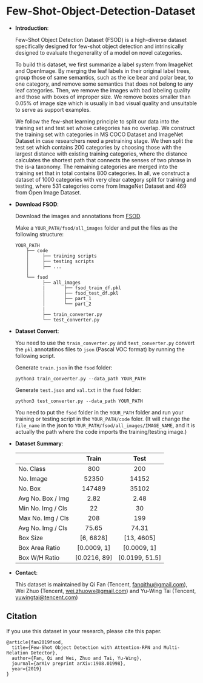 # Few-Shot-Object-Detection-Dataset
- **Introduction**:

  Few-Shot Object Detection Dataset (FSOD) is a high-diverse dataset specifically designed for few-shot object detection and intrinsically designed to evaluate thegenerality of a model on novel categories. 
  
  To build this dataset, we first summarize a label system from ImageNet and OpenImage. By merging the leaf labels in their original label trees, group those of same semantics, such as the ice bear and polar bear, to one category, and remove some semantics that does not belong to any leaf categories. Then, we remove the images with bad labeling quality and those with boxes of improper size. We remove boxes smaller than 0.05% of image size which is usually in bad visual quality and unsuitable to serve as support examples. 

  We follow the few-shot learning principle to split our data into the training set and test set whose categories has no overlap. We construct the training set with categories in MS COCO Dataset and ImageNet Dataset in case researchers need a pretraining stage. We then split the test set which contains 200 categories by choosing those with the largest distance with existing training categories, where the distance calculates the shortest path that connects the senses of two phrase in the is-a taxonomy. The remaining categories are merged into the training set that in total contains 800 categories. In all, we construct a dataset of 1000 categories with very clear category split for training and testing, where 531 categories come from ImageNet Dataset and 469 from Open Image Dataset.


- **Download FSOD**:

  Download the images and annotations from [FSOD](https://drive.google.com/drive/folders/1XXADD7GvW8M_xzgFpHfudYDYtKtDgZGM?usp=sharing).

  Make a `YOUR_PATH/fsod/all_images` folder and put the files as the following structure:
  ```
  YOUR_PATH
      ├── code
      │     ├── training scripts
      │     ├── testing scripts
      │     ├── ...
      │ 
      └── fsod
            ├── all_images
            |       ├── fsod_train_df.pkl
            │       ├── fsod_test_df.pkl
            │       ├── part_1
            │       └── part_2
            |
            ├── train_converter.py
            └── test_converter.py
  ```  

- **Dataset Convert**:

  You need to use the `train_converter.py` and `test_converter.py` convert the `pkl` annotatinos files to `json` (Pascal VOC format) by running the following script. 
  
  
  Generate `train.json` in the `fsod` folder:
  ```
  python3 train_converter.py --data_path YOUR_PATH
  ```
  
  
  Generate `test.json` and `val.txt` in the `fsod` folder:
  ```
  python3 test_converter.py --data_path YOUR_PATH
  ```

    
  You need to put the `fsod` folder in the `YOUR_PATH` folder and run your training or testing script in the `YOUR_PATH/code` foler. (It will change the `file_name` in the json to `YOUR_PATH/fsod/all_images/IMAGE_NAME`, and it is actually the path where the code imports the training/testing image.)
  
- **Dataset Summary**:


    |  | Train | Test |
    | ---------- | :-----------:  | :-----------: |
    |No. Class | 800 | 200 |
    |No. Image | 52350 | 14152 |
    |No. Box | 147489 | 35102 |
    |Avg No. Box / Img  | 2.82 | 2.48 |
    |Min No. Img / Cls  | 22 | 30 |
    |Max No. Img / Cls  | 208 | 199 |
    |Avg No. Img / Cls  | 75.65 | 74.31 |
    |Box Size | [6, 6828] | [13, 4605] |
    |Box Area Ratio | [0.0009, 1] | [0.0009, 1] |
    |Box W/H Ratio | [0.0216, 89] | [0.0199, 51.5] |
    
- **Contact**:

  This dataset is maintained by Qi Fan (Tencent, fanqithu@gmail.com), Wei Zhuo (Tencent, wei.zhuowx@gmail.com) and Yu-Wing Tai (Tencent, yuwingtai@tencent.com) 

## Citation

  If you use this dataset in your research, please cite this paper.

  ```
  @article{fan2019fsod,
    title={Few-Shot Object Detection with Attention-RPN and Multi-Relation Detector},
    author={Fan, Qi and Wei, Zhuo and Tai, Yu-Wing},
    journal={arXiv preprint arXiv:1908.01998},
    year={2019}
  }
  ```

